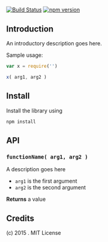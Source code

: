 # 

[![Build Status](https://travis-ci.org/scijs/.svg?branch=1.0.0)](https://travis-ci.org/scijs/) [![npm version](https://badge.fury.io/js/.svg)](http://badge.fury.io/js/)




## Introduction

An introductory description goes here.

Sample usage:


```javascript
var x = require('')

x( arg1, arg2 )
```


## Install

Install the library using 

```sh
npm install 
```


## API

### `functionName( arg1, arg2 )`
A description goes here

* `arg1` is the first argument
* `arg2` is the second argument

**Returns** a value


## Credits

(c) 2015 . MIT License
